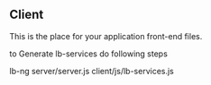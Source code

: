 ## Client

This is the place for your application front-end files.

to Generate lb-services do following steps

lb-ng server/server.js client/js/lb-services.js

